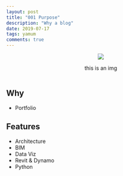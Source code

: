 ```yaml
---
layout: post
title: "001 Purpose"
description: "Why a blog"
date: 2019-07-17
tags: yamum
comments: true
---
```


<p align="center">
  <img src="https://deadbeef.me/paper-jekyll-theme/assets/paper-cover-photo.png">
  <p align="center">
     this is an img
     <br>
<br>

## Why
- Portfolio

## Features
- Architecture
- BIM
- Data Viz
- Revit & Dynamo
- Python

